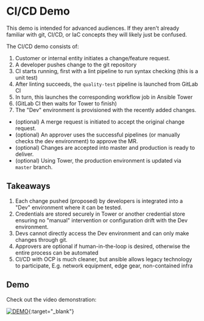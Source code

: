 # CI/CD Demo

This demo is intended for advanced audiences. If they aren't already familiar with git, CI/CD, or IaC concepts they will likely just be confused.

The CI/CD demo consists of:
1. Customer or internal entity initiates a change/feature request.
1. A developer pushes change to the git repository
1. CI starts running, first with a lint pipeline to run syntax checking (this is a unit test)
1. After linting succeeds, the `quality-test` pipeline is launched from GitLab CI
1. In turn, this launches the corresponding workflow job in Ansible Tower
1. (GitLab CI then waits for Tower to finish)
1. The "Dev" environment is provisioned with the recently added changes.

- (optional) A merge request is initiated to accept the original change request.
- (optional) An approver uses the successful pipelines (or manually checks the dev environment) to approve the MR.
- (optional) Changes are accepted into master and production is ready to deliver.
- (optional) Using Tower, the production environment is updated via `master` branch.

## Takeaways
1. Each change pushed (proposed) by developers is integrated into a "Dev" environment where it can be tested.
1. Credentials are stored securely in Tower or another credential store  ensuring no "manual" intervention or configuration drift with the Dev environment.
1. Devs cannot directly access the Dev environment and can only make changes through  git.
1. Approvers are optional if human-in-the-loop is desired, otherwise the entire process can be automated
1. CI/CD with OCP is much cleaner, but ansible allows legacy technology to participate, E.g. network equipment, edge gear, non-contained infra

## Demo
Check out the video demonstration:

  [![DEMO](http://img.youtube.com/vi/w6hx4Ph0wJw/0.jpg)](http://www.youtube.com/watch?v=w6hx4Ph0wJw "Elk Post Provisioning"){:target="_blank"}